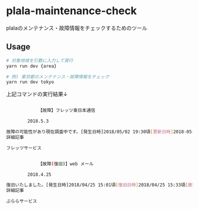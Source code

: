 # plala-maintenance-check

plalaのメンテナンス・故障情報をチェックするためのツール



## Usage

```bash
# 対象地域を引数に入力して実行
yarn run dev {area}

# 例) 東京都のメンテナンス・故障情報をチェック
yarn run dev tokyo
```



上記コマンドの実行結果↓

```bash

			【故障】フレッツ東日本通信

		2018.5.3

故障の可能性があり現在調査中です。[発生日時]2018/05/02 19:30頃[更新日時]2018-05-03 10:16
詳細記事

フレッツサービス


			【故障(復旧)】web メール

		2018.4.25

復旧いたしました。[発生日時]2018/04/25 15:01頃[復旧日時]2018/04/25 15:33頃[故障原因]サーバの不具合[更新日時]2018/04/25 16:47
詳細記事

ぷららサービス
```


